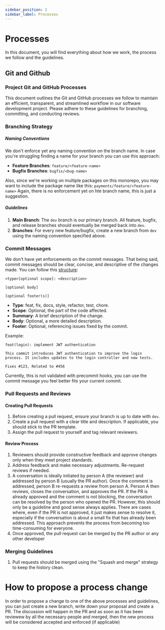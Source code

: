 ```yaml
---
sidebar_position: 2
sidebar_label: Processes
---
```


# Processes

In this document, you will find everything about how we work, the process we follow and the guidelines.

## Git and Github

### Project Git and GitHub Processes

This document outlines the Git and GitHub processes we follow to maintain an efficient, transparent, and streamlined workflow in our software development project. Please adhere to these guidelines for branching, committing, and conducting reviews.

### Branching Strategy

##### Naming Conventions

We don't enforce yet any naming convention on the branch name.
In case you're struggling finding a name for your branch you can use this approach:

- **Feature Branches**: `feature/<feature-name>`
- **Bugfix Branches**: `bugfix/<bug-name>`

Also, since we're working on multiple packages on this monorepo, you may want to include the package name like this: `payments/feature/<feature-name>`
Again, there is no enforcement yet on hte branch name, this is just a suggestion.

##### Guidelines

1. **Main Branch**: The `dev` branch is our primary branch. All feature, bugfix, and release branches should eventually be merged back into `dev`.
2. **Branches**: For every new feature/bugfix, create a new branch from `dev` using the naming convention specified above.

### Commit Messages

We don't have yet enforcements on the commit messages.
That being said, commit messages should be clear, concise, and descriptive of the changes made. You can follow this [structure](https://www.conventionalcommits.org/en/v1.0.0/):

```
<type>[optional scope]: <description>

[optional body]

[optional footer(s)]
```

- **Type**: feat, fix, docs, style, refactor, test, chore.
- **Scope**: Optional, the part of the code affected.
- **Summary**: A brief description of the change.
- **Body**: Optional, a more detailed description.
- **Footer**: Optional, referencing issues fixed by the commit.

Example:

```
feat(login): implement JWT authentication

This commit introduces JWT authentication to improve the login process. It includes updates to the login controller and new tests.

Fixes #123, Related to #456
```

Currently, this is not validated with precommit hooks, you can use the commit message you feel better fits your current commit.

### Pull Requests and Reviews

#### Creating Pull Requests

1. Before creating a pull request, ensure your branch is up to date with `dev`.
2. Create a pull request with a clear title and description. If applicable, you should stick to the PR template.
3. Assign the pull request to yourself and tag relevant reviewers.

#### Review Process

1. Reviewers should provide constructive feedback and approve changes only when they meet project standards.
2. Address feedback and make necessary adjustments. Re-request reviews if needed.
3. A conversation is ideally initiated by person A (the reviewer) and addressed by person B (usually the PR author). Once the comment is addressed, person B re-requests a review from person A. Person A then reviews, closes the conversation, and approves the PR. If the PR is already approved and the comment is not blocking, the conversation can be resolved by the person who opened the PR. However, this should only be a guideline and good sense always applies. There are cases where, even if the PR is not approved, it just makes sense to resolve it, especially if the conversation is about a small fix that has already been addressed. This approach prevents the process from becoming too time-consuming for everyone.
4. Once approved, the pull request can be merged by the PR author or any other developer

### Merging Guidelines

1. Pull requests should be merged using the "Squash and merge" strategy to keep the history clean.

# How to propose a process change

In order to propose a change to one of the above processes and guidelines, you can just create a new branch, write down your proposal and create a PR.
The discussion will happen in the PR and as soon as it has been reviewew by all the necessary people and merged, then the new process will be considered accepted and enforced (if applicable)
